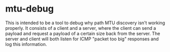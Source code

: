 # mtu-debug

This is intended to be a tool to debug why path MTU discovery isn't working properly. It consists of a client and a server, where the client can send a payload and request a payload of a certain size back from the server. The server and client will both listen for ICMP "packet too big" responses and log this information.
